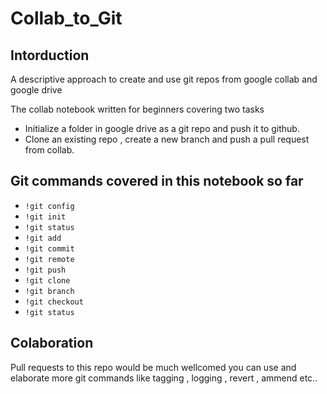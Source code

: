 # Collab_to_Git

## Intorduction
A descriptive approach to create and use git repos from google collab and google drive

The collab notebook written for beginners covering two tasks

* Initialize a folder in google drive as a git repo and push it to github.
* Clone an existing repo , create a new branch and push a pull request from collab.

## Git commands covered in this notebook so far
* `!git config`
* `!git init`
* `!git status`
* `!git add`
* `!git commit`
* `!git remote`
* `!git push`
* `!git clone`
* `!git branch`
* `!git checkout`
* `!git status`


## Colaboration
Pull requests to this repo would be much wellcomed
you can use and elaborate more git commands like tagging  , logging  , revert  , ammend etc.. 
